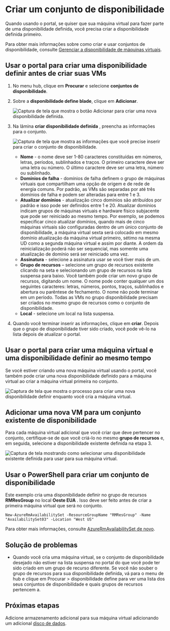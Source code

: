 <properties
    pageTitle="Criar um conjunto de disponibilidade de máquina virtual | Microsoft Azure"
    description="Saiba como criar uma disponibilidade definida para suas máquinas virtuais usando o portal Azure ou PowerShell usando o modelo de implantação do Gerenciador de recursos."
    keywords="conjunto de disponibilidade"
    services="virtual-machines-windows"
    documentationCenter=""
    authors="cynthn"
    manager="timlt"
    editor=""
    tags="azure-resource-manager"/>
<tags
    ms.service="virtual-machines-windows"
    ms.workload="infrastructure-services"
    ms.tgt_pltfrm="vm-windows"
    ms.devlang="na"
    ms.topic="article"
    ms.date="09/27/2016"
    ms.author="cynthn"/>


# <a name="create-an-availability-set"></a>Criar um conjunto de disponibilidade 

Quando usando o portal, se quiser que sua máquina virtual para fazer parte de uma disponibilidade definida, você precisa criar a disponibilidade definida primeiro.

Para obter mais informações sobre como criar e usar conjuntos de disponibilidade, consulte [Gerenciar a disponibilidade de máquinas virtuais](virtual-machines-windows-manage-availability.md).


## <a name="use-the-portal-to-create-an-availability-set-before-creating-your-vms"></a>Usar o portal para criar uma disponibilidade definir antes de criar suas VMs

1. No menu hub, clique em **Procurar** e selecione **conjuntos de disponibilidade**.

2. Sobre a **disponibilidade define blade**, clique em **Adicionar**.

    ![Captura de tela que mostra o botão Adicionar para criar uma nova disponibilidade definida.](./media/virtual-machines-windows-create-availability-set/add-availability-set.png)

3. Na lâmina **criar disponibilidade definida** , preencha as informações para o conjunto.

    ![Captura de tela que mostra as informações que você precise inserir para criar o conjunto de disponibilidade.](./media/virtual-machines-windows-create-availability-set/create-availability-set.png)

    - **Nome** - o nome deve ser 1-80 caracteres constituídas em números, letras, períodos, sublinhados e traços. O primeiro caractere deve ser uma letra ou número. O último caractere deve ser uma letra, número ou sublinhado.
    - **Domínios de falha** - domínios de falha definem o grupo de máquinas virtuais que compartilham uma opção de origem e de rede de energia comuns. Por padrão, as VMs são separadas por até três domínios de falha e podem ser alteradas para entre 1 e 3.
    - **Atualizar domínios** - atualização cinco domínios são atribuídos por padrão e isso pode ser definidos entre 1 e 20. Atualizar domínios indicam grupos de máquinas virtuais e hardware físico subjacente que pode ser reiniciado ao mesmo tempo. Por exemplo, se podemos especificar cinco atualizar domínios, quando mais de cinco máquinas virtuais são configuradas dentro de um único conjunto de disponibilidade, a máquina virtual sexta será colocado em mesmo domínio atualização da máquina virtual primeiro, sétimo na mesma UD como a segunda máquina virtual e assim por diante. A ordem da reinicialização poderá não ser sequencial, mas somente uma atualização de domínio será ser reiniciado uma vez.
    - **Assinatura** - selecione a assinatura usar se você tiver mais de um.
    - **Grupo de recursos** – selecione um grupo de recursos existente clicando na seta e selecionando um grupo de recursos na lista suspensa para baixo. Você também pode criar um novo grupo de recursos, digitando um nome. O nome pode conter qualquer um dos seguintes caracteres: letras, números, pontos, traços, sublinhados e abertura ou parêntese de fechamento. O nome não pode terminar em um período. Todas as VMs no grupo disponibilidade precisam ser criados no mesmo grupo de recursos como o conjunto de disponibilidade.
    - **Local** - selecione um local na lista suspensa.

4. Quando você terminar inserir as informações, clique em **criar**. Depois que o grupo de disponibilidade tiver sido criado, você pode vê-lo na lista depois de atualizar o portal.

## <a name="use-the-portal-to-create-a-virtual-machine-and-an-availability-set-at-the-same-time"></a>Usar o portal para criar uma máquina virtual e uma disponibilidade definir ao mesmo tempo

Se você estiver criando uma nova máquina virtual usando o portal, você também pode criar uma nova disponibilidade definido para a máquina virtual ao criar a máquina virtual primeira no conjunto.

![Captura de tela que mostra o processo para criar uma nova disponibilidade definir enquanto você cria a máquina virtual.](./media/virtual-machines-windows-create-availability-set/new-vm-avail-set.png)


## <a name="add-a-new-vm-to-an-existing-availability-set"></a>Adicionar uma nova VM para um conjunto existente de disponibilidade

Para cada máquina virtual adicional que você criar que deve pertencer no conjunto, certifique-se de que você criá-lo no mesmo **grupo de recursos** e, em seguida, selecione a disponibilidade existente definida na etapa 3. 

![Captura de tela mostrando como selecionar uma disponibilidade existente definida para usar para sua máquina virtual.](./media/virtual-machines-windows-create-availability-set/add-vm-to-set.png)



## <a name="use-powershell-to-create-an-availability-set"></a>Usar o PowerShell para criar um conjunto de disponibilidade

Este exemplo cria uma disponibilidade definir no grupo de recursos **RMResGroup** no local **Oeste EUA** . Isso deve ser feito antes de criar a primeira máquina virtual que será no conjunto.

    New-AzureRmAvailabilitySet -ResourceGroupName "RMResGroup" -Name "AvailabilitySet03" -Location "West US"
    
Para obter mais informações, consulte [AzureRmAvailabilitySet de novo](https://msdn.microsoft.com/library/mt619453.aspx).


## <a name="troubleshooting"></a>Solução de problemas

- Quando você cria uma máquina virtual, se o conjunto de disponibilidade desejado não estiver na lista suspensa no portal do que você pode ter sido criado em um grupo de recurso diferente. Se você não souber o grupo de recursos para sua disponibilidade definida, vá para o menu de hub e clique em Procurar > disponibilidade define para ver uma lista dos seus conjuntos de disponibilidade e quais grupos de recursos pertencem a.


## <a name="next-steps"></a>Próximas etapas

Adicione armazenamento adicional para sua máquina virtual adicionando um adicional [disco de dados](virtual-machines-windows-attach-disk-portal.md).
